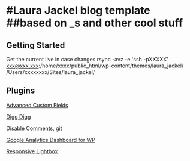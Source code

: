 #Laura Jackel blog template 
##based on _s and other cool stuff
===

Getting Started
---------------
Get the current live in case changes
rsync -avz -e 'ssh -pXXXXX' xxx@xxx.xxx:/home/xxxx/public_html/wp-content/themes/laura_jackel/ /Users/xxxxxxxx/Sites/laura_jackel/

Plugins
-------

[Advanced Custom Fields](http://www.advancedcustomfields.com/)

[Digg Digg](http://bufferapp.com/diggdigg)

[Disable Comments](http://wordpress.org/extend/plugins/disable-comments/), [git](https://github.com/solarissmoke/disable-comments)

[Google Analytics Dashboard for WP](https://deconf.com/)

[Responsive Lightbox](http://www.dfactory.eu/plugins/responsive-lightbox/)